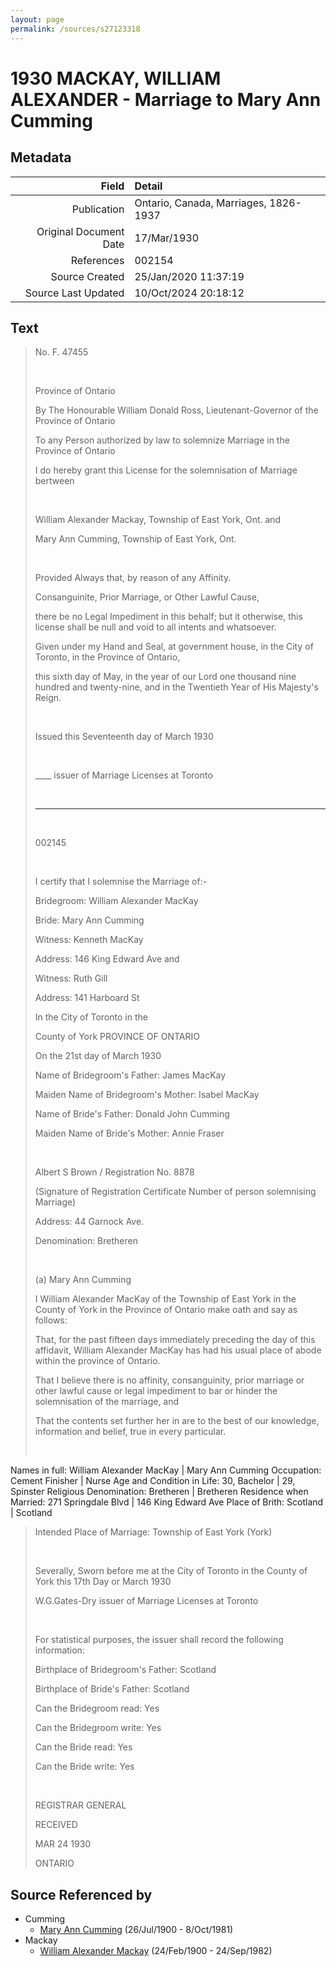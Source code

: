 ```yaml
---
layout: page
permalink: /sources/s27123318
---
```


# 1930 MACKAY, WILLIAM ALEXANDER - Marriage to Mary Ann Cumming

## Metadata

Field | Detail
---:|:---
Publication | Ontario, Canada, Marriages, 1826-1937
Original Document Date | 17/Mar/1930
References | 002154
Source Created | 25/Jan/2020 11:37:19
Source Last Updated | 10/Oct/2024 20:18:12

## Text

> No. F. 47455
>
> <br/>
>
> Province of Ontario
>
> By The Honourable William Donald Ross, Lieutenant-Governor of the Province of Ontario
>
> To any Person authorized by law to solemnize Marriage in the Province of Ontario
>
> I do hereby grant this License for the solemnisation of Marriage bertween
>
> <br/>
>
> William Alexander Mackay, Township of East York, Ont. and
>
> Mary Ann Cumming, Township of East York, Ont.
>
> <br/>
>
> Provided Always that, by reason of any Affinity.
>
> Consanguinite, Prior Marriage, or Other Lawful Cause,
>
> there be no Legal Impediment in this behalf; but it otherwise, this license shall be null and void to all intents and whatsoever.
>
> Given under my Hand and Seal, at government house, in the City of Toronto, in the Province of Ontario,
>
> this sixth day of May, in the year of our Lord one thousand nine hundred and twenty-nine, and in the Twentieth Year of His Majesty's Reign.
>
> <br/>
>
> Issued this Seventeenth day of March 1930
>
> <br/>
>
> ____ issuer of Marriage Licenses at Toronto
>
> <br/>
>
> ---
>
> <br/>
>
> 002145
>
> <br/>
>
> I certify that I solemnise the Marriage of:-
>
> Bridegroom: William Alexander MacKay
>
> Bride: Mary Ann Cumming
>
> Witness: Kenneth MacKay
>
> Address: 146 King Edward Ave and
>
> Witness: Ruth Gill
>
> Address: 141 Harboard St
>
> In the City of Toronto in the 
>
> County of York PROVINCE OF ONTARIO
>
> On the 21st day of March 1930
>
> Name of Bridegroom's Father: James MacKay
>
> Maiden Name of Bridegroom's Mother: Isabel MacKay
>
> Name of Bride's Father: Donald John Cumming
>
> Maiden Name of Bride's Mother: Annie Fraser
>
> <br/>
>
> Albert S Brown / Registration No. 8878
>
> (Signature of Registration Certificate Number of person solemnising Marriage)
>
> Address: 44 Garnock Ave.
>
> Denomination: Bretheren
>
> <br/>
>
> (a) Mary Ann Cumming
>
> I William Alexander MacKay of the Township of East York in the County of York in the Province of Ontario make oath and say as follows:
>
> That, for the past fifteen days immediately preceding the day of this affidavit, William Alexander MacKay has had his usual place of abode within the province of Ontario.
>
> That I believe there is no affinity, consanguinity, prior marriage or other lawful cause or legal impediment to bar or hinder the solemnisation of the marriage, and
>
> That the contents set further her in are to the best of our knowledge, information and belief, true in every particular.
>
> <br/>
>

Names in full: William Alexander MacKay | Mary Ann Cumming
Occupation: Cement Finisher | Nurse
Age and Condition in Life: 30, Bachelor | 29, Spinster
Religious Denomination: Bretheren | Bretheren
Residence when Married: 271 Springdale Blvd | 146 King Edward Ave
Place of Brith: Scotland | Scotland

> Intended Place of Marriage: Township of East York (York)
>
> <br/>
>
> Severally, Sworn before me at the City of Toronto in the County of York this 17th Day or March 1930
>
> W.G.Gates-Dry issuer of Marriage Licenses at Toronto
>
> <br/>
>
> For statistical purposes, the issuer shall record the following information:
>
> Birthplace of Bridegroom's Father: Scotland
>
> Birthplace of Bride's Father: Scotland
>
> Can the Bridegroom read: Yes
>
> Can the Bridegroom write: Yes
>
> Can the Bride read: Yes
>
> Can the Bride write: Yes
>
> <br/>
>
> REGISTRAR GENERAL
>
> RECEIVED
>
> MAR 24 1930
>
> ONTARIO
>

## Source Referenced by

* Cumming
  * [Mary Ann Cumming](../people/@48241984@-mary-ann-cumming-b1900-7-26-d1981-10-8.md) (26/Jul/1900 - 8/Oct/1981)
* Mackay
  * [William Alexander Mackay](../people/@9383584@-william-alexander-mackay-b1900-2-24-d1982-9-24.md) (24/Feb/1900 - 24/Sep/1982)
